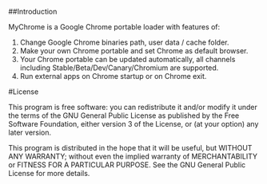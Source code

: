 ##Introduction

MyChrome is a Google Chrome portable loader with features of:
 1. Change Google Chrome binaries path, user data / cache folder.
 2. Make your own Chrome portable and set Chrome as default browser.
 3. Your Chrome portable can be updated automatically, all channels including Stable/Beta/Dev/Canary/Chromium are supported.
 4. Run external apps on Chrome startup or on Chrome exit.

#License

This program is free software: you can redistribute it and/or modify
it under the terms of the GNU General Public License as published by
the Free Software Foundation, either version 3 of the License, or
(at your option) any later version.

This program is distributed in the hope that it will be useful,
but WITHOUT ANY WARRANTY; without even the implied warranty of
MERCHANTABILITY or FITNESS FOR A PARTICULAR PURPOSE.  See the
GNU General Public License for more details.
